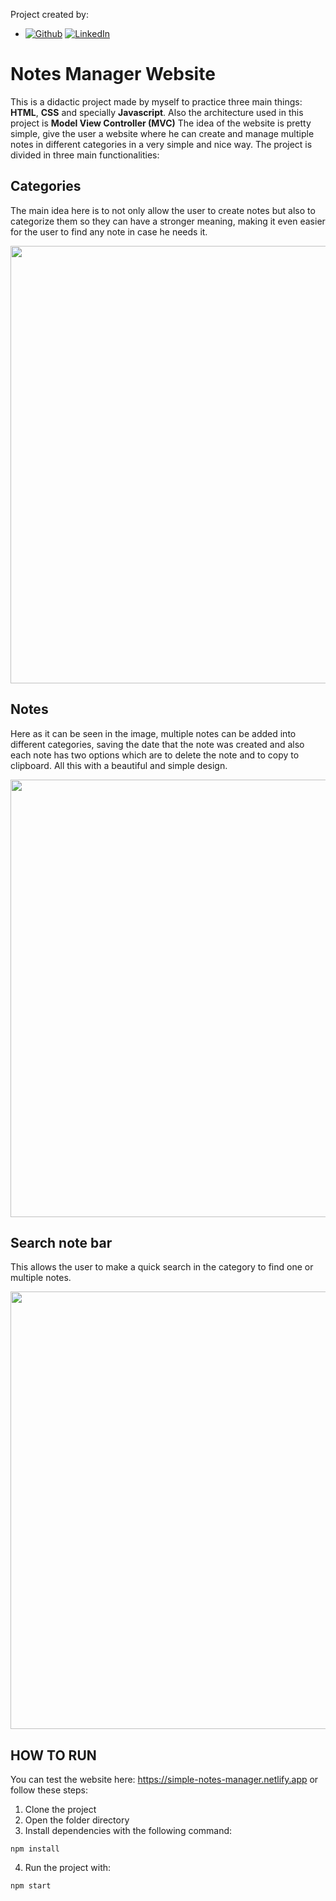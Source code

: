 Project created by:
-  [![Github](https://img.shields.io/badge/GitHub-Anthony_Griffith-100000?style=for-the-badge&logo=github&logoColor=white&labelColor=101010)](https://github.com/AnthonyGriffith) [![LinkedIn](https://img.shields.io/badge/LinkedIn-Anthony_Griffith-0077B5?style=for-the-badge&logo=linkedin&logoColor=white&labelColor=101010)](https://www.linkedin.com/in/anthony-griffith/)

# Notes Manager Website
This is a didactic project made by myself to practice three main things: **HTML**, **CSS** and specially **Javascript**. Also the architecture used in this project is **Model View Controller (MVC)** 
The idea of the website is pretty simple, give the user a website where he can create and manage multiple notes in different categories in a very simple and nice way. The project is divided in three main functionalities:    
  
  
## Categories ##
The main idea here is to not only allow the user to create notes but also to categorize them so they can have a stronger meaning, making it even easier for the user to find any note in case he needs it.  
  
<img src="https://user-images.githubusercontent.com/58449215/142591557-6dc898b6-b557-4d2f-9bb8-4b256984826e.png" width="700">

## Notes ##
Here as it can be seen in the image, multiple notes can be added into different categories, saving the date that the note was created and also each note has two options which are to delete the note and to copy to clipboard. All this with a beautiful and simple design.  
  
<img src="https://user-images.githubusercontent.com/58449215/142593427-ef472885-f6a4-494b-894e-e5a9b6f6b3d1.png" width="700">

## Search note bar ##
This allows the user to make a quick search in the category to find one or multiple notes.  
  
<img src="https://user-images.githubusercontent.com/58449215/142595108-01ab3bb9-2af3-46ea-90c8-dd4659f219bd.png" width="700">

## HOW TO RUN ##
You can test the website here: https://simple-notes-manager.netlify.app or follow these steps:
1. Clone the project
2. Open the folder directory
3. Install dependencies with the following command:   
```
npm install
```
4. Run the project with:  
```
npm start
```
